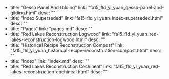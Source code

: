   - title: "Gesso Panel And Gilding"
    link: "fa15_fld_yi_yuan_gesso-panel-and-gilding.html"
    desc: ""
  - title: "Index Superseded"
    link: "fa15_fld_yi_yuan_index-superseded.html"
    desc: ""
  - title: "Pages"
    link: "pages.md"
    desc: ""
  - title: "Red Lakes Reconstruction Logwood"
    link: "fa15_fld_yi_yuan_red-lakes-reconstruction-logwood.html"
    desc: ""
  - title: "Historical Recipe Reconstruction Compost"
    link: "fa15_fld_yi_yuan_historical-recipe-reconstruction-compost.html"
    desc: ""
  - title: "Index"
    link: "index.md"
    desc: ""
  - title: "Red Lakes Reconstruction Cochineal"
    link: "fa15_fld_yi_yuan_red-lakes-reconstruction-cochineal.html"
    desc: ""
